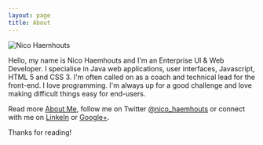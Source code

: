 ```yaml
---
layout: page
title: About
---
```


<section itemprop="author" itemscope itemtype="http://schema.org/Person">
<link itemprop="url" href="{{ site.baseurl }}">
<img itemprop="image" src="{{ site.baseurl }}public/images/NicoHaemhouts.jpg" class="avatar" title="Nico Haemhouts" alt="Nico Haemhouts"/>
<p>Hello, my name is <span itemprop="name">Nico Haemhouts</span> and I'm an
<span itemprop="jobTitle">Enterprise UI & Web Developer</span>. I specialise in Java web applications, user interfaces, Javascript,
HTML 5 and CSS 3. I'm often called on as a coach and technical lead for the front-end. I love programming.
I'm always up for a good challenge and love making difficult things easy for end-users.</p>


<p>Read more <a href="http://about.me/nicohaemhouts" itemprop="sameAs">About Me</a>, follow me on
Twitter <a href="https://twitter.com/nico_haemhouts" itemprop="sameAs">@nico_haemhouts</a> or
connect with me on <a href="https://www.linkedin.com/in/nicohaemhouts" itemprop="sameAs">LinkeIn</a> or
<a href="https://plus.google.com/+NicoHaemhouts01010" itemprop="sameAs">Google+</a>.</p>

<p>Thanks for reading!</p></section>
